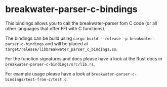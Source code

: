 # breakwater-parser-c-bindings

This bindings allows you to call the breakwater-parser fom C code (or all other languages that offer FFI with C functions).

The bindings can be build using `cargo build --release -p breakwater-parser-c-bindings` and will be placed at `target/release/libbreakwater_parser_c_bindings.so`.

For the function signatures and docs please have a look at the Rust docs in `breakwater-parser-c-bindings/src/lib.rs`.

For example usage please have a look at `breakwater-parser-c-bindings/test-from-c/test.c`.
